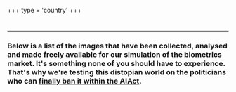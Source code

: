 +++
type = 'country'
+++

<h1 id="country-title"></h1>

---

### Below is a list of the images that have been collected, analysed and made freely available for our simulation of the biometrics market. It's something none of you should have to experience. That's why we're testing this distopian world on the politicians who can [finally ban it within the AIAct](https://www.politico.eu/article/activists-urge-eu-to-ban-live-facial-recognition-in-public-spaces/).

<div class="container" id="face-list">
<div>


<script src="/js/country.js"></script>
<script>
  document.addEventListener('DOMContentLoaded', loadMaterial);
</script>